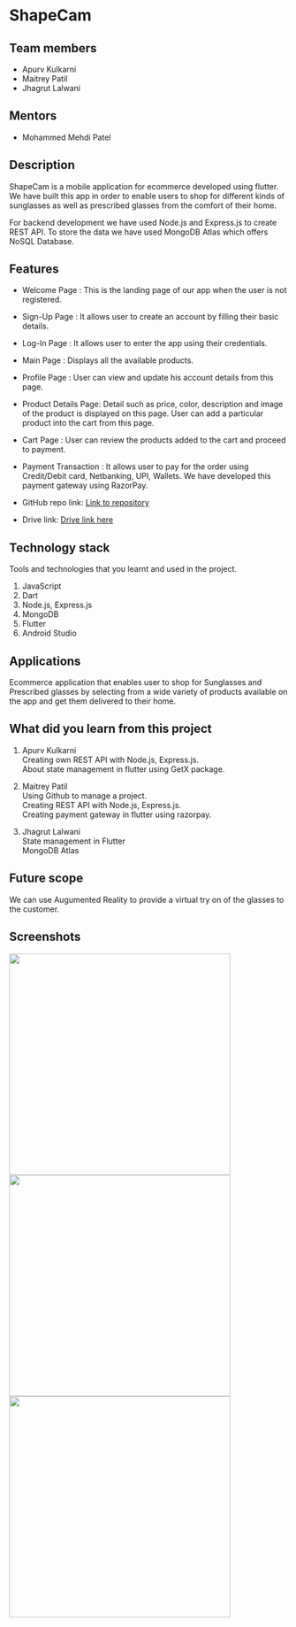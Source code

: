 # ShapeCam


## Team members
* Apurv Kulkarni
* Maitrey Patil
* Jhagrut Lalwani


## Mentors
* Mohammed Mehdi Patel


## Description

ShapeCam is a mobile application for ecommerce developed using flutter. We have built this app in order to enable users to shop for different kinds of sunglasses as well as prescribed glasses from the comfort of their home.

For backend development we have used Node.js and Express.js to create REST API.
To store the data we have used MongoDB Atlas which offers NoSQL Database.


## Features

* Welcome Page : This is the landing page of our app when the user is not registered.

* Sign-Up Page : It allows user to create an account by filling their basic details.

* Log-In Page : It allows user to enter the app using their credentials.

* Main Page : Displays all the available products.

* Profile Page : User can view and update his account details from this page.

* Product Details Page: Detail such as price, color, description and image of the product is displayed on this page. User can add a particular product into the cart from this page.

* Cart Page : User can review the products added to the cart and proceed to payment.

* Payment Transaction : It allows user to pay for the order using Credit/Debit card, Netbanking, UPI, Wallets. We have developed this payment gateway using RazorPay.  


* GitHub repo link: [Link to repository](https://github.com/Maitrey185/ShapeCam)
* Drive link: [Drive link here](https://drive.google.com/drive/folders/128cIZRmQI_e11ejbck_GugDndTJehNyD?usp=sharing)


## Technology stack

Tools and technologies that you learnt and used in the project.

1. JavaScript
2. Dart
3. Node.js, Express.js
4. MongoDB
5. Flutter
6. Android Studio


## Applications

Ecommerce application that enables user to shop for Sunglasses and Prescribed glasses by selecting from a wide variety of products available on the app and get them delivered to their home.

## What did you learn from this project


1. Apurv Kulkarni
   <br/>
   <span>Creating own REST API with Node.js, Express.js.</span>
   <br/>
   <span>About state management in flutter using GetX package.</span>

2. Maitrey Patil
   <br/>
   <span>Using Github to manage a project.</span>
   <br/>
   <span>Creating REST API with Node.js, Express.js.</span>
   </br>
   <span>Creating payment gateway in flutter using razorpay.</span>


3. Jhagrut Lalwani
   <br/>
   <span>State management in Flutter</span>
   </br>
   <span>MongoDB Atlas</span>


## Future scope

We can use Augumented Reality to provide a virtual try on of the glasses to the customer.


## Screenshots

<img align="left" src="https://drive.google.com/uc?export=view&id=126v2ij-JCYIEGv057-0LvaEpBNkqeJZj" height = 400/>

<img align="left" src="https://drive.google.com/uc?export=view&id=1ZrUR3V7reQUN9sTbovpUYOzIwzIFtWV7" height = 400/>

<img align="left" src="https://drive.google.com/uc?export=view&id=1u5cb9cjIVjiF-m8CW4oNOlC-vgoJheKB" height = 400/>
